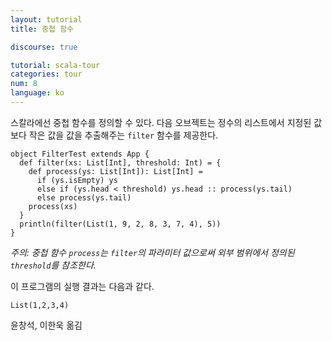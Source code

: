 ```yaml
---
layout: tutorial
title: 중첩 함수

discourse: true

tutorial: scala-tour
categories: tour
num: 8
language: ko
---
```


스칼라에선 중첩 함수를 정의할 수 있다. 다음 오브젝트는 정수의 리스트에서 지정된 값보다 작은 값을 값을 추출해주는 `filter` 함수를 제공한다.

    object FilterTest extends App {
      def filter(xs: List[Int], threshold: Int) = {
        def process(ys: List[Int]): List[Int] =
          if (ys.isEmpty) ys
          else if (ys.head < threshold) ys.head :: process(ys.tail)
          else process(ys.tail)
        process(xs)
      }
      println(filter(List(1, 9, 2, 8, 3, 7, 4), 5))
    }

_주의: 중첩 함수 `process`는 `filter`의 파라미터 값으로써 외부 범위에서 정의된 `threshold`를 참조한다._

이 프로그램의 실행 결과는 다음과 같다.

    List(1,2,3,4)

윤창석, 이한욱 옮김